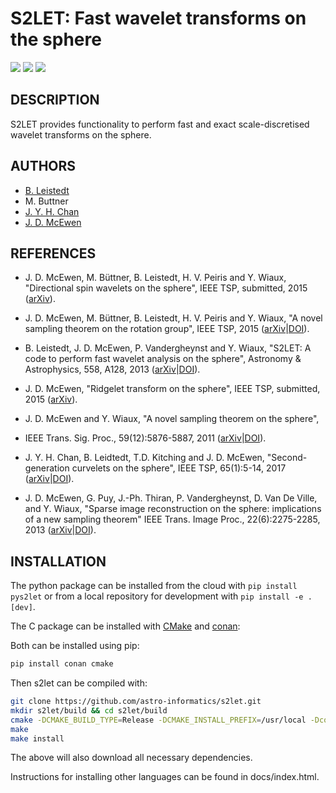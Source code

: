 # S2LET: Fast wavelet transforms on the sphere

[docs-img]: https://img.shields.io/badge/docs-stable-blue.svg
[docs-url]: https://astro-informatics.github.io/s2let/
[bintray-img]: https://img.shields.io/bintray/v/mdavezac/AstroFizz/s2let:AstroFizz?label=C%20package
[bintray-url]: https://bintray.com/mdavezac/AstroFizz/s2let:AstroFizz/2.1.0:stable/link
[pypi-img]: https://badge.fury.io/py/pys2let.svg
[pypi-url]: https://badge.fury.io/py/pys2let

[![][docs-img]][docs-url]
[![][bintray-img]][bintray-url]
[![][pypi-img]][pypi-url]

## DESCRIPTION

S2LET provides functionality to perform fast and exact scale-discretised
wavelet transforms on the sphere.

## AUTHORS
- [B. Leistedt](www.ixkael.com/blog)
- M. Buttner
- [J. Y. H. Chan](www.mssl.ucl.ac.uk/~yhjc2/)
- [J. D. McEwen](www.jasonmcewen.org)

## REFERENCES

- J. D. McEwen, M. Büttner, B. Leistedt, H. V. Peiris and Y. Wiaux, 
  "Directional spin wavelets on the sphere", IEEE TSP, submitted, 2015 
  ([arXiv](http://arxiv.org/abs/1509.06749)).

- J. D. McEwen, M. Büttner, B. Leistedt, H. V. Peiris and Y. Wiaux, 
  "A novel sampling theorem on the rotation group", IEEE TSP, 2015
  ([arXiv](http://arxiv.org/abs/1508.03101)|[DOI](http://dx.doi.org/10.1109/LSP.2015.2490676)).

- B. Leistedt, J. D. McEwen, P. Vandergheynst and Y. Wiaux,
  "S2LET: A code to perform fast wavelet analysis on the sphere", 
  Astronomy & Astrophysics, 558, A128, 2013
  ([arXiv](http://arxiv.org/abs/1211.1680)|[DOI](http://dx.doi.org/10.1051/0004-6361/201220729)).

- J. D. McEwen, "Ridgelet transform on the sphere",
  IEEE TSP, submitted, 2015
  ([arXiv](http://arxiv.org/abs/1510.01595v1)).
     
- J. D. McEwen and Y. Wiaux, "A novel sampling theorem on the sphere",
- IEEE Trans. Sig. Proc., 59(12):5876-5887, 2011
  ([arXiv](http://arxiv.org/abs/1110.6298)|[DOI](http://dx.doi.org/10.1109/TSP.2011.2166394)).


- J. Y. H. Chan, B. Leidtedt, T.D. Kitching and J. D. McEwen, 
  "Second-generation curvelets on the sphere", 
  IEEE TSP, 65(1):5-14, 2017
  ([arXiv](http://arxiv.org/abs/1511.05578)|[DOI](http://dx.doi.org/10.1109/TSP.2016.2600506)).

- J. D. McEwen, G. Puy, J.-Ph. Thiran, P. Vandergheynst, D. Van De Ville, and Y. Wiaux,
  "Sparse image reconstruction on the sphere: implications of a new sampling theorem"
  IEEE Trans. Image Proc., 22(6):2275-2285, 2013
  ([arXiv](http://arxiv.org/abs/1205.1013)|[DOI](http://dx.doi.org/10.1109/TIP.2013.2249079)).

## INSTALLATION
The python package can be installed from the cloud with ``pip install pys2let``
or from a local repository for development with `pip install -e .[dev]`.

The C package can be installed with [CMake](https://cmake.org) and
[conan](https://docs.conan.io/en/latest/howtos/other_languages_package_manager/python.html):

Both can be installed using pip:

```bash
pip install conan cmake
```

Then s2let can be compiled with:

```bash
git clone https://github.com/astro-informatics/s2let.git
mkdir s2let/build && cd s2let/build
cmake -DCMAKE_BUILD_TYPE=Release -DCMAKE_INSTALL_PREFIX=/usr/local -Dconan_deps=ON  -Dcfitsio=ON ..
make
make install
```

The above will also download all necessary dependencies.

Instructions for installing other languages can be found in docs/index.html.
